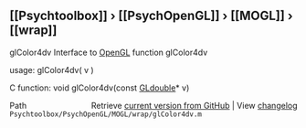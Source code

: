 ## [[Psychtoolbox]] &#8250; [[PsychOpenGL]] &#8250; [[MOGL]] &#8250; [[wrap]]

glColor4dv  Interface to [OpenGL](OpenGL) function glColor4dv  
  
usage:  glColor4dv( v )  
  
C function:  void glColor4dv(const [GLdouble](GLdouble)\* v)  




<div class="code_header" style="text-align:right;">
  <span style="float:left;">Path&nbsp;&nbsp;</span> <span class="counter">Retrieve <a href=
  "https://raw.github.com/Psychtoolbox-3/Psychtoolbox-3/beta/Psychtoolbox/PsychOpenGL/MOGL/wrap/glColor4dv.m">current version from GitHub</a> | View <a href=
  "https://github.com/Psychtoolbox-3/Psychtoolbox-3/commits/beta/Psychtoolbox/PsychOpenGL/MOGL/wrap/glColor4dv.m">changelog</a></span>
</div>
<div class="code">
  <code>Psychtoolbox/PsychOpenGL/MOGL/wrap/glColor4dv.m</code>
</div>

